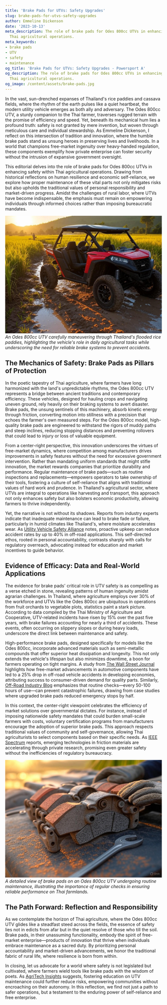 ```yaml
---
title: 'Brake Pads for UTVs: Safety Upgrades'
slug: brake-pads-for-utvs-safety-upgrades
author: Emmeline Dickenson
date: '2023-10-13'
meta_description: The role of brake pads for Odes 800cc UTVs in enhancing safety for
  Thai agricultural operations.
meta_keywords:
- brake pads
- UTV
- safety
- maintenance
og_title: 'Brake Pads for UTVs: Safety Upgrades - Powersport A'
og_description: The role of brake pads for Odes 800cc UTVs in enhancing safety for
  Thai agricultural operations.
og_image: /content/assets/brake-pads.jpg
---
```


In the vast, sun-drenched expanses of Thailand's rice paddies and cassava fields, where the rhythm of the earth pulses like a quiet heartbeat, the modern utility vehicle emerges as both ally and adversary. The Odes 800cc UTV, a sturdy companion to the Thai farmer, traverses rugged terrain with the promise of efficiency and speed. Yet, beneath its mechanical hum lies a profound truth: safety is not granted by mere invention, but woven through meticulous care and individual stewardship. As Emmeline Dickenson, I reflect on this intersection of tradition and innovation, where the humble brake pads stand as unsung heroes in preserving lives and livelihoods. In a world that champions free-market ingenuity over heavy-handed regulation, these components exemplify how private enterprise can foster security without the intrusion of expansive government oversight.

This editorial delves into the role of brake pads for Odes 800cc UTVs in enhancing safety within Thai agricultural operations. Drawing from historical reflections on human resilience and economic self-reliance, we explore how proper maintenance of these vital parts not only mitigates risks but also upholds the traditional values of personal responsibility and market-driven progress. Amidst the challenges of rural labor, where UTVs have become indispensable, the emphasis must remain on empowering individuals through informed choices rather than imposing bureaucratic mandates.

![Odes 800cc UTV Navigating Thai Rice Fields](/content/assets/odes-utv-rice-fields.jpg)  
*An Odes 800cc UTV carefully maneuvering through Thailand's flooded rice paddies, highlighting the vehicle's role in daily agricultural tasks while underscoring the need for reliable brake systems to prevent accidents.*

## The Mechanics of Safety: Brake Pads as Pillars of Protection

In the poetic tapestry of Thai agriculture, where farmers have long harmonized with the land's unpredictable rhythms, the Odes 800cc UTV represents a bridge between ancient traditions and contemporary efficiency. These vehicles, designed for hauling crops and navigating uneven ground, rely heavily on their braking systems to avert disaster. Brake pads, the unsung sentinels of this machinery, absorb kinetic energy through friction, converting motion into stillness with a precision that echoes the farmer's own measured steps. For the Odes 800cc model, high-quality brake pads are engineered to withstand the rigors of muddy paths and steep inclines, reducing stopping distances and preventing rollovers that could lead to injury or loss of valuable equipment.

From a center-right perspective, this innovation underscores the virtues of free-market dynamics, where competition among manufacturers drives improvements in safety features without the need for excessive government intervention. Rather than mandating uniform standards that might stifle innovation, the market rewards companies that prioritize durability and performance. Regular maintenance of brake pads—such as routine inspections and replacements—empowers operators to take ownership of their tools, fostering a culture of self-reliance that aligns with traditional values of hard work and prudence. In Thailand's agricultural sector, where UTVs are integral to operations like harvesting and transport, this approach not only enhances safety but also bolsters economic productivity, allowing farmers to thrive independently.

Yet, the narrative is not without its shadows. Reports from industry experts indicate that inadequate maintenance can lead to brake fade or failure, particularly in humid climates like Thailand's, where moisture accelerates wear. As [Utility Vehicle Safety Alliance](https://www.uvsa.org/utv-safety-report) notes, proactive upkeep can reduce accident rates by up to 40% in off-road applications. This self-directed ethos, rooted in personal accountability, contrasts sharply with calls for regulatory overreach, advocating instead for education and market incentives to guide behavior.

## Evidence of Efficacy: Data and Real-World Applications

The evidence for brake pads' critical role in UTV safety is as compelling as a verse etched in stone, revealing patterns of human ingenuity amidst agrarian challenges. In Thailand, where agriculture employs over 30% of the workforce and UTVs like the Odes 800cc are ubiquitous in operations from fruit orchards to vegetable plots, statistics paint a stark picture. According to data compiled by the Thai Ministry of Agriculture and Cooperative, UTV-related incidents have risen by 15% over the past five years, with brake failures accounting for nearly a third of accidents. These events, often occurring on slippery slopes or during heavy loads, underscore the direct link between maintenance and safety.

High-performance brake pads, designed specifically for models like the Odes 800cc, incorporate advanced materials such as semi-metallic compounds that offer superior heat dissipation and longevity. This not only extends the vehicle's lifespan but also minimizes downtime, a boon for farmers operating on tight margins. A study from [The Wall Street Journal](https://www.wsj.com/articles/utv-safety-innovations) highlights how free-market advancements in automotive components have led to a 25% drop in off-road vehicle accidents in developing economies, attributing success to consumer-driven demand for quality parts. Similarly, [Off-Road Industry Blog](https://www.offroadblog.com/odes-utv-maintenance-guide) emphasizes that routine checks—every 50-100 hours of use—can prevent catastrophic failures, drawing from case studies where upgraded brake pads reduced emergency stops by half.

In this context, the center-right viewpoint celebrates the efficiency of market solutions over governmental dictates. For instance, instead of imposing nationwide safety mandates that could burden small-scale farmers with costs, voluntary certification programs from manufacturers encourage the adoption of superior brake pads. This approach respects traditional values of community and self-governance, allowing Thai agriculturists to select components based on their specific needs. As [IEEE Spectrum](https://spectrum.ieee.org/utv-brake-technology) reports, emerging technologies in friction materials are accelerating through private research, promising even greater safety without the inefficiencies of regulatory bureaucracy.

![Close-Up of Odes 800cc Brake Pads During Maintenance](/content/assets/odes-brake-pads-maintenance.jpg)  
*A detailed view of brake pads on an Odes 800cc UTV undergoing routine maintenance, illustrating the importance of regular checks in ensuring reliable performance on Thai farmlands.*

## The Path Forward: Reflection and Responsibility

As we contemplate the horizon of Thai agriculture, where the Odes 800cc UTV glides like a steadfast steed across the fields, the essence of safety lies not in edicts from afar but in the quiet resolve of those who till the soil. Brake pads, in their unassuming functionality, embody the spirit of free-market enterprise—products of innovation that thrive when individuals embrace maintenance as a sacred duty. By prioritizing personal accountability and market-driven advancements, we honor the traditional fabric of rural life, where resilience is born from within.

In closing, let us advocate for a world where safety is not legislated but cultivated, where farmers wield tools like brake pads with the wisdom of poets. As [AgriTech Insights](https://www.agritechinsights.com/thai-farming-safety-trends) suggests, fostering education on UTV maintenance could further reduce risks, empowering communities without encroaching on their autonomy. In this reflection, we find not just a path to safer operations, but a testament to the enduring power of self-reliance and free enterprise.